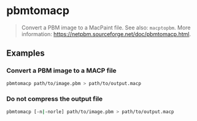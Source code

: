 # pbmtomacp

> Convert a PBM image to a MacPaint file. See also: `macptopbm`. More information: <https://netpbm.sourceforge.net/doc/pbmtomacp.html>.

## Examples

### Convert a PBM image to a MACP file

```bash
pbmtomacp path/to/image.pbm > path/to/output.macp
```

### Do not compress the output file

```bash
pbmtomacp [-n|-norle] path/to/image.pbm > path/to/output.macp
```
